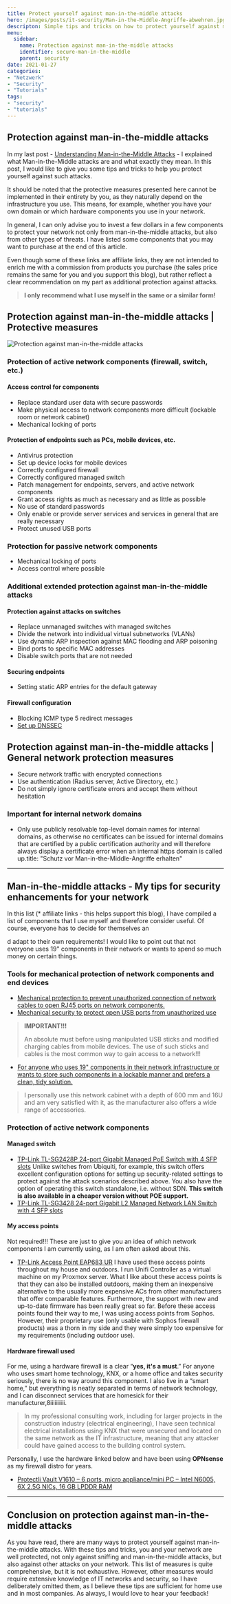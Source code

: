 ```yaml
---
title: Protect yourself against man-in-the-middle attacks
hero: /images/posts/it-security/Man-in-the-Middle-Angriffe-abwehren.jpg
descripton: Simple tips and tricks on how to protect yourself against man-in-the-middle attacks.
menu:
  sidebar:
    name: Protection against man-in-the-middle attacks
    identifier: secure-man-in-the-middle
    parent: security
date: 2021-01-27
categories: 
- "Netzwerk"
- "Security"
- "Tutorials"
tags: 
- "security"
- "tutorials"
---
```


## Protection against man-in-the-middle attacks
In my last post - [Understanding Man-in-the-Middle Attacks](https://secure-bits.org/man-in-the-middle/) - I explained what Man-in-the-Middle attacks are and what exactly they mean. In this post, I would like to give you some tips and tricks to help you protect yourself against such attacks.

It should be noted that the protective measures presented here cannot be implemented in their entirety by you, as they naturally depend on the infrastructure you use. This means, for example, whether you have your own domain or which hardware components you use in your network.

In general, I can only advise you to invest a few dollars in a few components to protect your network not only from man-in-the-middle attacks, but also from other types of threats.
I have listed some components that you may want to purchase at the end of this article.

Even though some of these links are affiliate links, they are not intended to enrich me with a commission from products you purchase (the sales price remains the same for you and you support this blog), but rather reflect a clear recommendation on my part as additional protection against attacks.

> **I only recommend what I use myself in the same or a similar form!**

## Protection against man-in-the-middle attacks | Protective measures
![Protection against man-in-the-middle attacks](/images/posts/it-security/Man-in-the-Middle-Angriffe-abwehren.jpg)

### Protection of active network components (firewall, switch, etc.)
#### Access control for components
- Replace standard user data with secure passwords
- Make physical access to network components more difficult (lockable room or network cabinet)
- Mechanical locking of ports
#### Protection of endpoints such as PCs, mobile devices, etc.
- Antivirus protection
- Set up device locks for mobile devices
- Correctly configured firewall
- Correctly configured managed switch
- Patch management for endpoints, servers, and active network components
- Grant access rights as much as necessary and as little as possible
- No use of standard passwords
- Only enable or provide server services and services in general that are really necessary
- Protect unused USB ports
### Protection for passive network components
- Mechanical locking of ports
- Access control where possible
### Additional extended protection against man-in-the-middle attacks
#### Protection against attacks on switches
- Replace unmanaged switches with managed switches
- Divide the network into individual virtual subnetworks (VLANs)
- Use dynamic ARP inspection against MAC flooding and ARP poisoning
- Bind ports to specific MAC addresses
- Disable switch ports that are not needed
#### Securing endpoints
- Setting static ARP entries for the default gateway
#### Firewall configuration
- Blocking ICMP type 5 redirect messages
- [Set up DNSSEC](https://de.wikipedia.org/wiki/Domain_Name_System_Security_Extensions#:~:text=Die%20Domain%20Name%20System%20Security,und%20Integrit%C3%A4t%20der%20Daten%20erweitern.)
 
## Protection against man-in-the-middle attacks | General network protection measures
- Secure network traffic with encrypted connections
- Use authentication (Radius server, Active Directory, etc.)
- Do not simply ignore certificate errors and accept them without hesitation
### Important for internal network domains
- Only use publicly resolvable top-level domain names for internal domains, as otherwise no certificates can be issued for internal domains that are certified by a public certification authority and will therefore always display a certificate error when an internal https domain is called up.title: "Schutz vor Man-in-the-Middle-Angriffe erhalten"

---

## Man-in-the-middle attacks - My tips for security enhancements for your network
In this list (* affiliate links - this helps support this blog), I have compiled a list of components that I use myself and therefore consider useful.
Of course, everyone has to decide for themselves an

d adapt to their own requirements! I would like to point out that not everyone uses 19" components in their network or wants to spend so much money on certain things.
### Tools for mechanical protection of network components and end devices
- [Mechanical protection to prevent unauthorized connection of network cables to open RJ45 ports on network components.](https://amzn.to/4lzR1mG)
- [Mechanical security to protect open USB ports from unauthorized use](https://amzn.to/4kGzVCp)
> **IMPORTANT!!!**
>
> An absolute must before using manipulated USB sticks and modified charging cables from mobile devices. The use of such sticks and cables is the most common way to gain access to a network!!!
- [For anyone who uses 19" components in their network infrastructure or wants to store such components in a lockable manner and prefers a clean, tidy solution.](https://amzn.to/3GWI4om)
> I personally use this network cabinet with a depth of 600 mm and 16U and am very satisfied with it, as the manufacturer also offers a wide range of accessories.
### Protection of active network components
#### Managed switch
- [TP-Link TL-SG2428P 24-port Gigabit Managed PoE Switch with 4 SFP slots](https://amzn.to/46hwXko)
Unlike switches from Ubiquiti, for example, this switch offers excellent configuration options for setting up security-related settings to protect against the attack scenarios described above.
You also have the option of operating this switch standalone, i.e. without SDN.
**This switch is also available in a cheaper version without POE support.**
- [TP-Link TL-SG3428 24-port Gigabit L2 Managed Network LAN Switch with 4 SFP slots](https://amzn.to/3IxMiU1)

#### My access points
Not required!!! These are just to give you an idea of which network components I am currently using, as I am often asked about this.
- [TP-Link Access Point EAP683 UR](https://amzn.to/4f2uJYA)
I have used these access points throughout my house and outdoors. I run Unifi Controller as a virtual machine on my Proxmox server.
What I like about these access points is that they can also be installed outdoors, making them an inexpensive alternative to the usually more expensive ACs from other manufacturers that offer comparable features.
Furthermore, the support with new and up-to-date firmware has been really great so far.
Before these access points found their way to me, I was using access points from Sophos. However, their proprietary use (only usable with Sophos firewall products) was a thorn in my side and they were simply too expensive for my requirements (including outdoor use).
#### Hardware firewall used
For me, using a hardware firewall is a clear “**yes, it's a must**.”
For anyone who uses smart home technology, KNX, or a home office and takes security seriously, there is no way around this component.
I also live in a “smart home,” but everything is neatly separated in terms of network technology, and I can disconnect services that are homesick for their manufacturer,8iiiiiiiiii.
> In my professional consulting work, including for larger projects in the construction industry (electrical engineering), I have seen technical electrical installations using KNX that were unsecured and located on the same network as the IT infrastructure, meaning that any attacker could have gained access to the building control system.
>
Personally, I use the hardware linked below and have been using **OPNsense** as my firewall distro for years.
- [Protectli Vault V1610 – 6 ports, micro appliance/mini PC – Intel N6005, 6X 2.5G NICs, 16 GB LPDDR RAM](https://amzn.to/3IPrirQ)

---

## Conclusion on protection against man-in-the-middle attacks
As you have read, there are many ways to protect yourself against man-in-the-middle attacks.
With these tips and tricks, you and your network are well protected, not only against sniffing and man-in-the-middle attacks, but also against other attacks on your network.
This list of measures is quite comprehensive, but it is not exhaustive. However, other measures would require extensive knowledge of IT networks and security, so I have deliberately omitted them, as I believe these tips are sufficient for home use and in most companies.
As always, I would love to hear your feedback!
